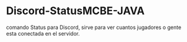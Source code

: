 # Discord-StatusMCBE-JAVA

comando Status para Discord, sirve para ver cuantos jugadores o gente esta conectada en el servidor.
